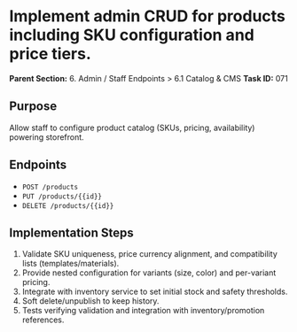 # Implement admin CRUD for products including SKU configuration and price tiers.

**Parent Section:** 6. Admin / Staff Endpoints > 6.1 Catalog & CMS
**Task ID:** 071

## Purpose
Allow staff to configure product catalog (SKUs, pricing, availability) powering storefront.

## Endpoints
- `POST /products`
- `PUT /products/{{id}}`
- `DELETE /products/{{id}}`

## Implementation Steps
1. Validate SKU uniqueness, price currency alignment, and compatibility lists (templates/materials).
2. Provide nested configuration for variants (size, color) and per-variant pricing.
3. Integrate with inventory service to set initial stock and safety thresholds.
4. Soft delete/unpublish to keep history.
5. Tests verifying validation and integration with inventory/promotion references.

